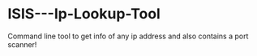# ISIS---Ip-Lookup-Tool
Command line tool to get info of any ip address and also contains a port scanner!
